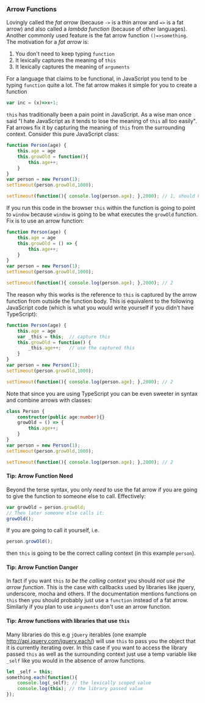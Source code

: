 ### Arrow Functions

Lovingly called the *fat arrow* (because `->` is a thin arrow and `=>` is a fat arrow) and also called a *lambda function* (because of other languages). Another commonly used feature is the fat arrow function `()=>something`. The motivation for a *fat arrow* is: 
1. You don't need to keep typing `function`
2. It lexically captures the meaning of `this`
2. It lexically captures the meaning of `arguments`

For a language that claims to be functional, in JavaScript you tend to be typing `function` quite a lot. The fat arrow makes it simple for you to create a function 
```ts
var inc = (x)=>x+1;
```
`this` has traditionally been a pain point in JavaScript. As a wise man once said "I hate JavaScript as it tends to lose the meaning of `this` all too easily". Fat arrows fix it by capturing the meaning of `this` from the surrounding context. Consider this pure JavaScript class: 

```ts
function Person(age) {
    this.age = age
    this.growOld = function(){
        this.age++;
    }
}
var person = new Person(1); 
setTimeout(person.growOld,1000);

setTimeout(function(){ console.log(person.age); },2000); // 1, should have been 2
```
If you run this code in the browser `this` within the function is going to point to `window` because `window` is going to be what executes the `growOld` function. Fix is to use an arrow function: 
```ts
function Person(age) {
    this.age = age
    this.growOld = () => {
        this.age++;
    }
}
var person = new Person(1); 
setTimeout(person.growOld,1000);

setTimeout(function(){ console.log(person.age); },2000); // 2
```
The reason why this works is the reference to `this` is captured by the arrow function from outside the function body. This is equivalent to the following JavaScript code (which is what you would write yourself if you didn't have TypeScript): 
```ts
function Person(age) {
    this.age = age
    var _this = this;  // capture this
    this.growOld = function() {
        _this.age++;   // use the captured this
    }
}
var person = new Person(1); 
setTimeout(person.growOld,1000);

setTimeout(function(){ console.log(person.age); },2000); // 2
```
Note that since you are using TypeScript you can be even sweeter in syntax and combine arrows with classes: 
```ts
class Person {
    constructor(public age:number){}    
    growOld = () => {
        this.age++;
    }
}
var person = new Person(1); 
setTimeout(person.growOld,1000);

setTimeout(function(){ console.log(person.age); },2000); // 2
```

#### Tip: Arrow Function Need
Beyond the terse syntax, you only *need* to use the fat arrow if you are going to give the function to someone else to call. Effectively: 
```ts
var growOld = person.growOld; 
// Then later someone else calls it:
growOld();
```
If you are going to call it yourself, i.e. 
```ts
person.growOld();
```
then `this` is going to be the correct calling context (in this example `person`).

#### Tip: Arrow Function Danger

In fact if you want `this` *to be the calling context* you should *not use the arrow function*. This is the case with callbacks used by libraries like jquery, underscore, mocha and others. If the documentation mentions functions on `this` then you should probably just use a `function` instead of a fat arrow. Similarly if you plan to use `arguments` don't use an arrow function.

#### Tip: Arrow functions with libraries that use `this`
Many libraries do this e.g `jQuery` iterables (one example http://api.jquery.com/jquery.each/) will use `this` to pass you the object that it is currently iterating over. In this case if you want to access the library passed `this` as well as the surrounding context just use a temp variable like `_self` like you would in the absence of arrow functions.

```ts
let _self = this;
something.each(function(){
    console.log(_self); // the lexically scoped value
    console.log(this); // the library passed value
});
```
